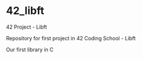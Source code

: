 # 42_libft
42 Project - Libft

Repository for first project in 42 Coding School - Libft 

Our first library in C